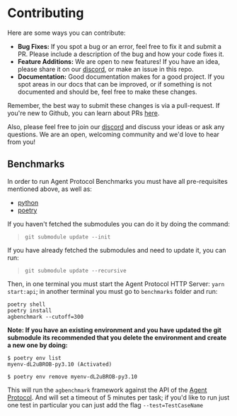 # Contributing

Here are some ways you can contribute:

- **Bug Fixes:** If you spot a bug or an error, feel free to fix it and submit a PR. Please include a description of the bug and how your code fixes it.
- **Feature Additions:** We are open to new features! If you have an idea, please share it on our [discord](https://discord.com/invite/Z5m88a5qWu), or make an issue in this repo.
- **Documentation:** Good documentation makes for a good project. If you spot areas in our docs that can be improved, or if something is not documented and should be, feel free to make these changes.

Remember, the best way to submit these changes is via a pull-request. If you're new to Github, you can learn about PRs [here](https://docs.github.com/en/pull-requests/collaborating-with-pull-requests/proposing-changes-to-your-work-with-pull-requests/about-pull-requests).

Also, please feel free to join our [discord](https://discord.com/invite/Z5m88a5qWu) and discuss your ideas or ask any questions. We are an open, welcoming community and we'd love to hear from you!

## Benchmarks
In order to run Agent Protocol Benchmarks you must have all pre-requisites mentioned above, as well as:
- [python](https://www.python.org/downloads/)
- [poetry](https://python-poetry.org/docs/#installation)

If you haven't fetched the submodules you can do it by doing the command:
> `git submodule update --init`

If you have already fetched the submodules and need to update it, you can run:
> `git submodule update --recursive`

Then, in one terminal you must start the Agent Protocol HTTP Server: `yarn start:api`; in another terminal you must go to `benchmarks` folder and run:

```
poetry shell
poetry install
agbenchmark --cutoff=300
``````

**Note: If you have an existing environment and you have updated the git submodule its recommended that you delete the environment and create a new one by doing:**

```shell
$ poetry env list
myenv-dL2uBROB-py3.10 (Activated)

$ poetry env remove myenv-dL2uBROB-py3.10
```

This will run the `agbenchmark` framework against the API of the [Agent Protocol](https://github.com/AI-Engineers-Foundation/agent-protocol-sdk-js). And will set a timeout of 5 minutes per task; if you'd like to run just one test in particular you can just add the flag `--test=TestCaseName`

